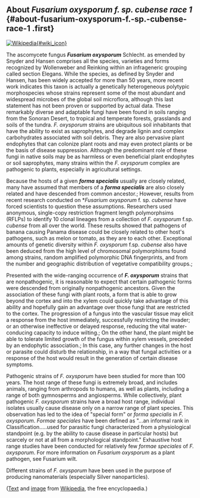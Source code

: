 About *Fusarium oxysporum f. sp. cubense race 1* {#about-fusarium-oxysporum-f.-sp.-cubense-race-1 .first}
------------------------------------------------

[![Wikipedia](/img/wikipedia_logo_v2_en.png){#wiki_icon}](http://en.wikipedia.org/wiki/Fusarium_oxysporum)

The ascomycete fungus ***Fusarium oxysporum*** Schlecht. as emended by
Snyder and Hansen comprises all the species, varieties and forms
recognized by Wollenweber and Reinking within an infrageneric grouping
called section Elegans. While the species, as defined by Snyder and
Hansen, has been widely accepted for more than 50 years, more recent
work indicates this taxon is actually a genetically heterogeneous
polytypic morphospecies whose strains represent some of the most
abundant and widespread microbes of the global soil microflora, although
this last statement has not been proven or supported by actual data.
These remarkably diverse and adaptable fungi have been found in soils
ranging from the Sonoran Desert, to tropical and temperate forests,
grasslands and soils of the tundra. *F. oxysporum* strains are
ubiquitous soil inhabitants that have the ability to exist as
saprophytes, and degrade lignin and complex carbohydrates associated
with soil debris. They are also pervasive plant endophytes that can
colonize plant roots and may even protect plants or be the basis of
disease suppression. Although the predominant role of these fungi in
native soils may be as harmless or even beneficial plant endophytes or
soil saprophytes, many strains within the *F. oxysporum* complex are
pathogenic to plants, especially in agricultural settings.

Because the hosts of a given ***forma specialis*** usually are closely
related, many have assumed that members of a ***forma specialis*** are
also closely related and have descended from common ancestor.; However,
results from recent research conducted on \**Fusarium oxysporum* f. sp.
*cubense* have forced scientists to question these assumptions.
Researchers used anonymous, single-copy restriction fragment length
polymorphsims (RFLPs) to identify 10 clonal lineages from a collection
of *F. oxysporum* f.sp. *cubense* from all over the world. These results
showed that pathogens of banana causing Panama disease could be closely
related to other host\'s pathogens, such as melon or tomato, as they are
to each other. Exceptional amounts of genetic diversity within *F.
oxysporum* f.sp. *cubense* also have been deduced from the high level of
chromosomal polymorphisms found among strains, random amplified
polymorphic DNA fingerprints, and from the number and geographic
distribution of vegetative compatibility groups.;

Presented with the wide-ranging occurrence of ***F. oxysporum*** strains
that are nonpathogenic, it is reasonable to expect that certain
pathogenic forms were descended from originally nonpathogenic ancestors.
Given the association of these fungi with plant roots, a form that is
able to grow beyond the cortex and into the xylem could quickly take
advantage of this ability and hopefully gain an advantage over those
fungi that are restricted to the cortex. The progression of a fungus
into the vascular tissue may elicit a response from the host
immediately, successfully restricting the invader; or an otherwise
ineffective or delayed response, reducing the vital water-conducing
capacity to induce wilting.; On the other hand, the plant might be able
to tolerate limited growth of the fungus within xylem vessels, preceded
by an endophytic association.; In this case, any further changes in the
host or parasite could disturb the relationship, in a way that fungal
activities or a response of the host would result in the generation of
certain disease symptoms.

Pathogenic strains of *F. oxysporum* have been studied for more than 100
years. The host range of these fungi is extremely broad, and includes
animals, ranging from arthropods to humans, as well as plants, including
a range of both gymnosperms and angiosperms. While collectively, plant
pathogenic *F. oxysporum* strains have a broad host range, individual
isolates usually cause disease only on a narrow range of plant species.
This observation has led to the idea of \"special form\" or *forma
specialis* in *F. oxysporum*. *Formae speciales* have been defined as
\"\...an informal rank in Classification\.....used for parasitic fungi
characterized from a physiological standpoint (e.g. by the ability to
cause disease in particular hosts) but scarcely or not at all from a
morphological standpoint.\" Exhaustive host range studies have been
conducted for relatively few *formae speciales* of *F. oxysporum*. For
more information on *Fusarium oxysporum* as a plant pathogen, see
Fusarium wilt.

Different strains of *F. oxysporum* have been used in the purpose of
producing nanomaterials (especially Silver nanoparticles).

([Text](http://en.wikipedia.org/wiki/Fusarium_oxysporum) and
[image](https://commons.wikimedia.org/wiki/File:K7725-1-sm.jpg) from
[Wikipedia](http://en.wikipedia.org/), the free encyclopaedia.)
